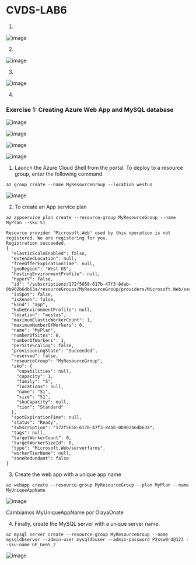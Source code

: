 # CVDS-LAB6

1.

![image](https://user-images.githubusercontent.com/63562181/224484253-cf443f44-99d7-4250-ac29-04b9582d4b55.png)


2. 

![image](https://user-images.githubusercontent.com/63562181/224484265-c0a07e48-fcad-4f6a-80ac-96608a6df3ff.png)

3. 

![image](https://user-images.githubusercontent.com/89365336/224484578-0224bc65-666f-4ee3-9021-1f07062e48f3.png)

4. 


### Exercise 1: Creating Azure Web App and MySQL database


![image](https://user-images.githubusercontent.com/89365336/224484927-9f2eeb1e-0b47-4d0a-a052-2b18519c6e59.png)


![image](https://user-images.githubusercontent.com/63562181/224485158-adbe7a3d-603e-4990-9e2a-1053567e20ef.png)

![image](https://user-images.githubusercontent.com/89365336/224485244-095f7325-dcaf-4154-8f1e-a5b59f0cd753.png)


![image](https://user-images.githubusercontent.com/63562181/224485253-6ab20be4-caa9-4712-8626-04ae1af21215.png)

1. Launch the Azure Cloud Shell from the portal. To deploy to a resource group, enter the following command

```
az group create --name MyResourceGroup --location westus
```

![image](https://user-images.githubusercontent.com/63562181/224485386-7b750324-b70d-4b21-aee1-25ea97895f08.png)

2. To create an App service plan
```
az appservice plan create --resource-group MyResourceGroup --name MyPlan --sku S1
```

```
Resource provider 'Microsoft.Web' used by this operation is not registered. We are registering for you.
Registration succeeded.
{
  "elasticScaleEnabled": false,
  "extendedLocation": null,
  "freeOfferExpirationTime": null,
  "geoRegion": "West US",
  "hostingEnvironmentProfile": null,
  "hyperV": false,
  "id": "/subscriptions/172f5658-617b-47f3-8dab-0b902b6db63a/resourceGroups/MyResourceGroup/providers/Microsoft.Web/serverfarms/MyPlan",
  "isSpot": false,
  "isXenon": false,
  "kind": "app",
  "kubeEnvironmentProfile": null,
  "location": "westus",
  "maximumElasticWorkerCount": 1,
  "maximumNumberOfWorkers": 0,
  "name": "MyPlan",
  "numberOfSites": 0,
  "numberOfWorkers": 1,
  "perSiteScaling": false,
  "provisioningState": "Succeeded",
  "reserved": false,
  "resourceGroup": "MyResourceGroup",
  "sku": {
    "capabilities": null,
    "capacity": 1,
    "family": "S",
    "locations": null,
    "name": "S1",
    "size": "S1",
    "skuCapacity": null,
    "tier": "Standard"
  },
  "spotExpirationTime": null,
  "status": "Ready",
  "subscription": "172f5658-617b-47f3-8dab-0b902b6db63a",
  "tags": null,
  "targetWorkerCount": 0,
  "targetWorkerSizeId": 0,
  "type": "Microsoft.Web/serverfarms",
  "workerTierName": null,
  "zoneRedundant": false
}
```
3. Create the web app with a unique app name
```
az webapp create --resource-group MyResourceGroup --plan MyPlan --name MyUniqueAppName
```

![image](https://user-images.githubusercontent.com/63562181/224485855-351bf482-624d-49a1-b744-b18610b54a40.png)

Cambiamos MyUniqueAppName por OlayaOnate

4. Finally, create the MySQL server with a unique server name.
```
az mysql server create --resource-group MyResourceGroup --name mysqldbserver --admin-user mysqldbuser --admin-password P2ssw0rd@123 --sku-name GP_Gen5_2
```

![image](https://user-images.githubusercontent.com/89365336/224486013-4015c58a-9835-4034-bc13-99790f76860f.png)


